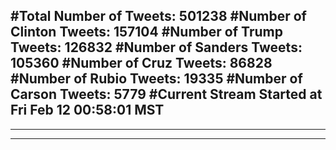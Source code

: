 #Total Number of Tweets: 501238 
#Number of Clinton Tweets: 157104
#Number of Trump Tweets: 126832
#Number of Sanders Tweets: 105360
#Number of Cruz Tweets: 86828
#Number of Rubio Tweets: 19335
#Number of Carson Tweets: 5779
#Current Stream Started at Fri Feb 12 00:58:01 MST
---
---
---
